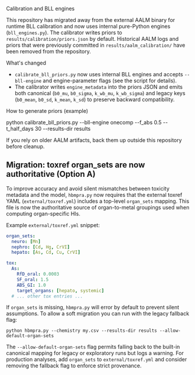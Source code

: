 Calibration and BLL engines

This repository has migrated away from the external AALM binary for runtime BLL calibration
and now uses internal pure-Python engines (`bll_engines.py`). The calibrator writes priors to
`results/calibration/priors.json` by default. Historical AALM logs and priors that were previously
committed in `results/aalm_calibration/` have been removed from the repository.

What's changed
- `calibrate_bll_priors.py` now uses internal BLL engines and accepts `--bll-engine` and
	engine-parameter flags (see the script for details).
- The calibrator writes `engine_metadata` into the priors JSON and emits both canonical
	(`b0_mu`, `b0_sigma`, `k_wb_mu`, `k_wb_sigma`) and legacy keys (`b0_mean`, `b0_sd`, `k_mean`, `k_sd`)
	to preserve backward compatibility.

How to generate priors (example)

python calibrate_bll_priors.py --bll-engine onecomp --f_abs 0.5 --t_half_days 30 --results-dir results

If you rely on older AALM artifacts, back them up outside this repository before cleanup.

Migration: toxref organ_sets are now authoritative (Option A)
----------------------------------------------------------

To improve accuracy and avoid silent mismatches between toxicity metadata and the model, `hbmpra.py`
now requires that the external toxref YAML (`external/toxref.yml`) includes a top-level `organ_sets` mapping.
This file is now the authoritative source of organ-to-metal groupings used when computing organ-specific HIs.

Example `external/toxref.yml` snippet:

```yaml
organ_sets:
  neuro: [Mn]
  nephro: [Cd, Hg, CrVI]
  hepato: [As, Cd, Cu, CrVI]

tox:
  As:
    RfD_oral: 0.0003
    SF_oral: 1.5
    ABS_GI: 1.0
    target_organs: [hepato, systemic]
  # ... other tox entries ...
```

If `organ_sets` is missing, `hbmpra.py` will error by default to prevent silent assumptions. To allow a
soft migration you can run with the legacy fallback flag:

```
python hbmpra.py --chemistry my.csv --results-dir results --allow-default-organ-sets
```

The `--allow-default-organ-sets` flag permits falling back to the built-in canonical mapping for
legacy or exploratory runs but logs a warning. For production analyses, add `organ_sets` to
`external/toxref.yml` and consider removing the fallback flag to enforce strict provenance.
